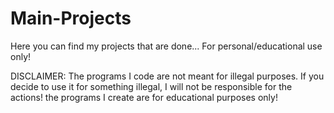 # Main-Projects

Here you can find my projects that are done...
For personal/educational use only!

DISCLAIMER:
The programs I code are not meant for illegal purposes.
If you decide to use it for something illegal, I will not be responsible for the actions!
the programs I create are for educational purposes only!

